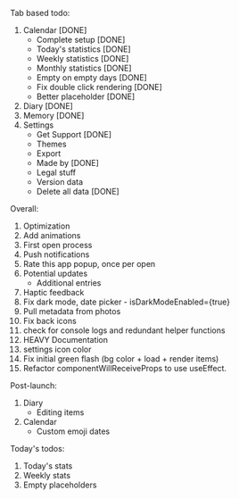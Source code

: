 Tab based todo:
1. Calendar [DONE]
	- Complete setup [DONE]
	- Today's statistics [DONE]
	- Weekly statistics [DONE]
	- Monthly statistics [DONE]
	- Empty on empty days [DONE]
	- Fix double click rendering [DONE]
	- Better placeholder [DONE]
2. Diary [DONE]
3. Memory [DONE]
4. Settings
	- Get Support [DONE]
	- Themes
	- Export
	- Made by [DONE]
	- Legal stuff
	- Version data
	- Delete all data [DONE]

Overall:
1. Optimization
2. Add animations
6. First open process
7. Push notifications
8. Rate this app popup, once per open
9. Potential updates
	- Additional entries
10. Haptic feedback
11. Fix dark mode, date picker - isDarkModeEnabled={true}
12. Pull metadata from photos
13. Fix back icons
14. check for console logs and redundant helper functions
15. HEAVY Documentation
16. settings icon color
17. Fix initial green flash (bg color + load + render items)
18. Refactor componentWillReceiveProps to use useEffect.

Post-launch: 
1. Diary
	- Editing items
2. Calendar
	- Custom emoji dates

Today's todos:
1. Today's stats
2. Weekly stats
3. Empty placeholders
